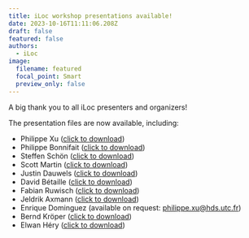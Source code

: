 ```yaml
---
title: iLoc workshop presentations available!
date: 2023-10-16T11:11:06.208Z
draft: false
featured: false
authors:
  - iLoc
image:
  filename: featured
  focal_point: Smart
  preview_only: false
---
```

A﻿ big thank you to all iLoc presenters and organizers! 

The presentation files are now available, i﻿ncluding:

* Philippe Xu ([click to download](/uploads/00a_iLoc_ITSC23_Philippe_Xu_[public].pdf))
* Philippe Bonnifait ([click to download](/uploads/00b_iLoc_ITSC23_Philippe_Bonnifait_[public].pdf))
* Steffen Schön ([click to download](/uploads/00c_iLoc_ITSC23_Steffen_Schon_[public].pdf))
* Scott Martin ([click to download](/uploads/01_iLoc_ITSC23_Scott_Martin_[public].pdf))
* Justin Dauwels ([click to download](/uploads/02_iLoc_ITSC23_Justin_Dauwels_[public].pdf))
* David Bétaille ([click to download](/uploads/03_iLoc_ITSC23_David_Betaille_[public].pdf))
* Fabian Ruwisch ([click to download](/uploads/04_iLoc_ITSC23_Fabian_Ruwisch_[public].pdf))
* Jeldrik Axmann ([click to download](/uploads/05_iLoc_ITSC23_Jeldrik_Axmann_[public].pdf))
* Enrique Dominguez (available on request: philippe.xu@hds.utc.fr)
* Bernd Kröper ([click to download](/uploads/07_iLoc_ITSC23_Bernd_Kroper_[public].pdf))
* Elwan Héry ([click to download](/uploads/08_iLoc_ITSC23_Elwan_Hery_[public].pdf))
